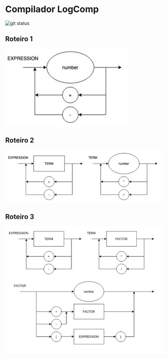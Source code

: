 # Compilador LogComp
![git status](http://3.129.230.99/svg/keiyanishio/LogComp/)


## Roteiro 1
![DS roteiro1](imgs/roteiro1.png)

## Roteiro 2
![DS roteiro2](imgs/roteiro2.png)

## Roteiro 3
![DS roteiro3](imgs/roteiro3.png)